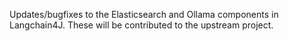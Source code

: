 Updates/bugfixes to the Elasticsearch and Ollama components in Langchain4J. These will be contributed to the upstream project.

